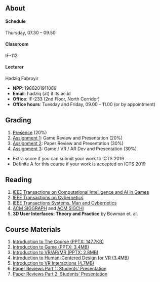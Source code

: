## About
#### Schedule
Thursday, 07.30 – 09.50
#### Classroom
IF-112
#### Lecturer
Hadziq Fabroyir 
- **NPP**: 1986201911089
- **Email**: hadziq (at) if.its.ac.id
- **Office**: IF-233 (2nd Floor, North Corridor)
- **Office hours**: Tuesday and Friday, 09.00 – 11.00 (or by appointment)

## Grading

1. [Presence](http://etc.if.its.ac.id/absenKuliah/IF185932-A-2019) (20%)
2. [Assignment 1](https://github.com/togdvrar-if-its-2019?utf8=✓&q=assignment-1): Game Review and Presentation (20%)
3. [Assignment 2](https://github.com/togdvrar-if-its-2019?utf8=✓&q=assignment-2): Paper Review and Presentation (30%)
4. [Assignment 3](https://github.com/togdvrar-if-its-2019?utf8=✓&q=assignment-3): Game / VR / AR Dev and Presentation (30%)

- Extra score if you can submit your work to ICTS 2019
- Definite A for this course if your work is accepted on ICTS 2019

## Reading

1. [IEEE Transactions on Computational Intelligence and AI in Games](https://ieeexplore.ieee.org/xpl/RecentIssue.jsp?punumber=4804728)
2. [IEEE Transactions on Cybernetics](https://ieeexplore.ieee.org/xpl/RecentIssue.jsp?punumber=6221036)
3. [IEEE Transactions Systems, Man and Cybernetics](https://ieeexplore.ieee.org/xpl/RecentIssue.jsp?punumber=6221021)
4. [ACM SIGGRAPH](https://dl.acm.org/sig.cfm?id=SP932) and [ACM SIGCHI](https://dl.acm.org/sig.cfm?id=SP923)
5. **3D User Interfaces: Theory and Practice** by Bowman et. al.

## Course Materials

1. [Introduction to The Course (PPTX: 147.7KB)](http://hadziq.if.its.ac.id/togdvrar2019/1stMeeting.pptx)
2. [Introduction to Game (PPTX: 3.4MB)](http://hadziq.if.its.ac.id/togdvrar2019/2ndMeeting.pptx)
3. [Introduction to VR/AR/MR (PPTX: 2.8MB)](http://hadziq.if.its.ac.id/togdvrar2019/3rdMeeting.pptx)
4. [Introduction to Human-Centered Design for VR (3.4MB)](http://hadziq.if.its.ac.id/togdvrar2019/4thMeeting.pptx)
5. [Introduction to VR Interactions (4.7MB)](http://hadziq.if.its.ac.id/togdvrar2019/5thMeeting.pptx)
6. [Paper Reviews Part 1: Students' Presentation](https://github.com/togdvrar-if-its-2019?utf8=✓&q=assignment-2)
7. [Paper Reviews Part 2: Students' Presentation](https://github.com/togdvrar-if-its-2019?utf8=✓&q=assignment-2)
